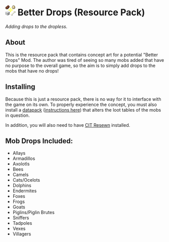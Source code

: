﻿# ![pack.png](https://github.com/DiabolicalGolem/Better-Drops-Resource-Pack/blob/main/pack.png) Better Drops \(Resource Pack\)

*Adding drops to the dropless.*


## About

This is the resource pack that contains concept art for a potential "Better Drops" Mod. The author was tired of seeing so many mobs added that have no purpose to the overall game, so the aim is to simply add drops to the mobs that have no drops!

## Installing

Because this is just a resource pack, there is no way for it to interface with the game on its own. To properly experience the concept, you must also install a [datapack](https://github.com/DiabolicalGolem/Better-Drops-Datapack/tree/main) ([instructions here](https://minecraft.wiki/w/Tutorial:Installing_a_data_pack)) that alters the loot tables of the mobs in question.

In addition, you will also need to have [CIT Resewn](https://modrinth.com/mod/cit-resewn/versions) installed.

## Mob Drops Included:

- Allays
- Armadillos
- Axolotls
- Bees
- Camels
- Cats/Ocelots
- Dolphins
- Endermites
- Foxes
- Frogs
- Goats
- Piglins/Piglin Brutes
- Sniffers
- Tadpoles
- Vexes
- Villagers
